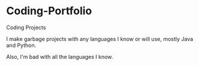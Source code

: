 # Coding-Portfolio
Coding Projects



I make garbage projects with any languages I know or will use, mostly Java and Python.

Also, I'm bad with all the languages I know.
